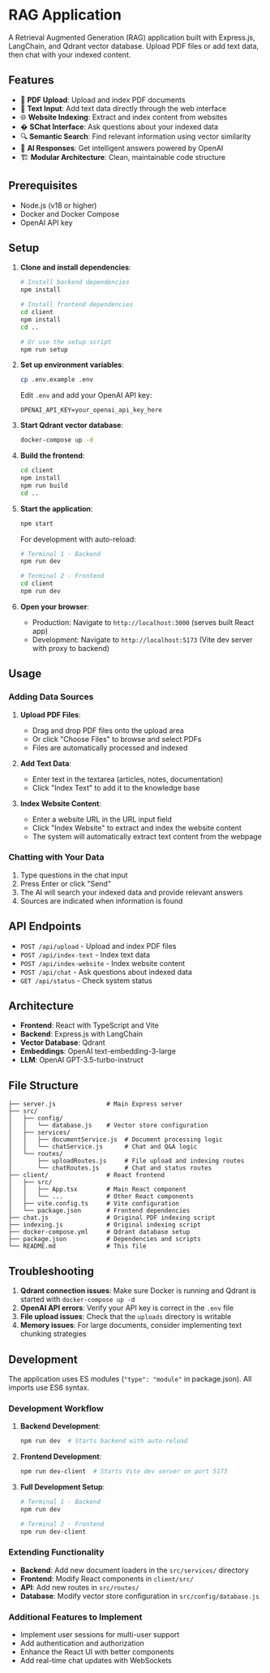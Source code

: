 # RAG Application

A Retrieval Augmented Generation (RAG) application built with Express.js, LangChain, and Qdrant vector database. Upload PDF files or add text data, then chat with your indexed content.

## Features

- 📄 **PDF Upload**: Upload and index PDF documents
- 📝 **Text Input**: Add text data directly through the web interface
- 🌐 **Website Indexing**: Extract and index content from websites
- � **SChat Interface**: Ask questions about your indexed data
- 🔍 **Semantic Search**: Find relevant information using vector similarity
- 🤖 **AI Responses**: Get intelligent answers powered by OpenAI
- 🏗️ **Modular Architecture**: Clean, maintainable code structure

## Prerequisites

- Node.js (v18 or higher)
- Docker and Docker Compose
- OpenAI API key

## Setup

1. **Clone and install dependencies**:

   ```bash
   # Install backend dependencies
   npm install

   # Install frontend dependencies
   cd client
   npm install
   cd ..

   # Or use the setup script
   npm run setup
   ```

2. **Set up environment variables**:

   ```bash
   cp .env.example .env
   ```

   Edit `.env` and add your OpenAI API key:

   ```
   OPENAI_API_KEY=your_openai_api_key_here
   ```

3. **Start Qdrant vector database**:

   ```bash
   docker-compose up -d
   ```

4. **Build the frontend**:

   ```bash
   cd client
   npm install
   npm run build
   cd ..
   ```

5. **Start the application**:

   ```bash
   npm start
   ```

   For development with auto-reload:

   ```bash
   # Terminal 1 - Backend
   npm run dev

   # Terminal 2 - Frontend
   cd client
   npm run dev
   ```

6. **Open your browser**:
   - Production: Navigate to `http://localhost:3000` (serves built React app)
   - Development: Navigate to `http://localhost:5173` (Vite dev server with proxy to backend)

## Usage

### Adding Data Sources

1. **Upload PDF Files**:

   - Drag and drop PDF files onto the upload area
   - Or click "Choose Files" to browse and select PDFs
   - Files are automatically processed and indexed

2. **Add Text Data**:

   - Enter text in the textarea (articles, notes, documentation)
   - Click "Index Text" to add it to the knowledge base

3. **Index Website Content**:
   - Enter a website URL in the URL input field
   - Click "Index Website" to extract and index the website content
   - The system will automatically extract text content from the webpage

### Chatting with Your Data

1. Type questions in the chat input
2. Press Enter or click "Send"
3. The AI will search your indexed data and provide relevant answers
4. Sources are indicated when information is found

## API Endpoints

- `POST /api/upload` - Upload and index PDF files
- `POST /api/index-text` - Index text data
- `POST /api/index-website` - Index website content
- `POST /api/chat` - Ask questions about indexed data
- `GET /api/status` - Check system status

## Architecture

- **Frontend**: React with TypeScript and Vite
- **Backend**: Express.js with LangChain
- **Vector Database**: Qdrant
- **Embeddings**: OpenAI text-embedding-3-large
- **LLM**: OpenAI GPT-3.5-turbo-instruct

## File Structure

```
├── server.js              # Main Express server
├── src/
│   ├── config/
│   │   └── database.js    # Vector store configuration
│   ├── services/
│   │   ├── documentService.js  # Document processing logic
│   │   └── chatService.js      # Chat and Q&A logic
│   └── routes/
│       ├── uploadRoutes.js     # File upload and indexing routes
│       └── chatRoutes.js       # Chat and status routes
├── client/                # React frontend
│   ├── src/
│   │   ├── App.tsx        # Main React component
│   │   └── ...            # Other React components
│   ├── vite.config.ts     # Vite configuration
│   └── package.json       # Frontend dependencies
├── chat.js                # Original PDF indexing script
├── indexing.js            # Original indexing script
├── docker-compose.yml     # Qdrant database setup
├── package.json           # Dependencies and scripts
└── README.md              # This file
```

## Troubleshooting

1. **Qdrant connection issues**: Make sure Docker is running and Qdrant is started with `docker-compose up -d`
2. **OpenAI API errors**: Verify your API key is correct in the `.env` file
3. **File upload issues**: Check that the `uploads` directory is writable
4. **Memory issues**: For large documents, consider implementing text chunking strategies

## Development

The application uses ES modules (`"type": "module"` in package.json). All imports use ES6 syntax.

### Development Workflow

1. **Backend Development**:

   ```bash
   npm run dev  # Starts backend with auto-reload
   ```

2. **Frontend Development**:

   ```bash
   npm run dev-client  # Starts Vite dev server on port 5173
   ```

3. **Full Development Setup**:

   ```bash
   # Terminal 1 - Backend
   npm run dev

   # Terminal 2 - Frontend
   npm run dev-client
   ```

### Extending Functionality

- **Backend**: Add new document loaders in the `src/services/` directory
- **Frontend**: Modify React components in `client/src/`
- **API**: Add new routes in `src/routes/`
- **Database**: Modify vector store configuration in `src/config/database.js`

### Additional Features to Implement

- Implement user sessions for multi-user support
- Add authentication and authorization
- Enhance the React UI with better components
- Add real-time chat updates with WebSockets

